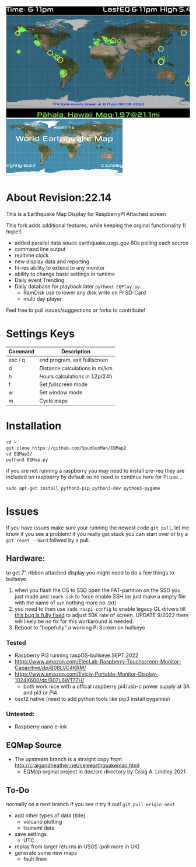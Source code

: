  ![EarthQuakeMapDisplay](/maps/display.jpg) ![EarthQuakeMap](/maps/logo.jpg)

# About Revision:22.14
This is a Earthquake Map Display for RaspberryPi Attached screen

This fork adds additional features, while keeping the orginal functionality (I hope!)
- added parallel data souce earthquake.usgs.gov 60s polling each source
- command line output 
- realtime clock
- new display data and reporting
- hi-res ability to extend to any monitor
- ability to change basic settings in runtime
- Daily event Trending
- Daily database for playback later `python3 EQPlay.py`
  - RamDisk use to lower any disk write on Pi SD-Card
  - multi day player 

Feel free to pull issues/suggestions or forks to contribute!

# Settings Keys

| Command | Description |
| --- | --- |
| esc / q | end program, exit fuillscreen |
| d | *D*istance calculations in mi/km |
| h | *H*ours calculations in 12p/24h |
| f | Set *f*ullscreen mode |
| w | Set *w*indow mode |
| m | Cycle *m*aps |

# Installation
```shell
cd ~
git clone https://github.com/SpudGunMan/EQMap2
cd EQMap2/
python3 EQMap.py
```
if you are not running a raspberry you may need to install pre-req they are included on raspberry by default so no need to continue here for Pi use...

```shell
sudo apt-get install python3-pip python3-dev python3-pygame
```
# Issues
If you have issues make sure your running the newest code `git pull`, let me know if you see a problem!
if you really get stuck you can start over or try a `git reset --hard` follwed by a pull.

## Hardware:
to get 7" ribbon attached display you might need to do a few things to bullseye
1. when you flash the OS to SSD open the FAT-partition on the SSD you just made and `touch ssh` to force enable SSH (or just make a empty file with the name of `ssh` nothing more no .txt)
1. you need to then use `sudo raspi-config` to enable legacy GL drivers till [this bug is fully fixed](https://github.com/raspberrypi/linux/issues/4686) to adjust 50K rate of screen. UPDATE 9/2022 there will likely be no fix for this workaround is needed.
1. Reboot to "hopefully" a working Pi Screen on bullseye

### Tested
* Raspberry Pi3 running raspOS-bullseye.SEPT.2022
* https://www.amazon.com/ElecLab-Raspberry-Touchscreen-Monitor-Capacitive/dp/B08LVC4KRM/
* https://www.amazon.com/Eviciv-Portable-Monitor-Display-1024X600/dp/B07L6WT77H/
  * both work nice with a offical raspberry pi4/usb-c power supply at 3A and pi3 or Pi4
* osx12 native (need to add python tools like pip3 install pygames)

### Untested:
* Raspberry nano e-ink

## EQMap Source 
* The upstream branch is a straight copy from http://craigandheather.net/celeearthquakemap.html
  * EQMap orginal project in doc/src directory by Craig A. Lindley 2021

## To-Do
normally on a next branch if you see it try it out! `git pull origin next`
- add other types of data (tide)
  - volcano plotting
  - tsunami data
- save settings
  - UTC
- replay from larger returns in USGS (poll more in UK)
- generate some new maps
  - fault lines


